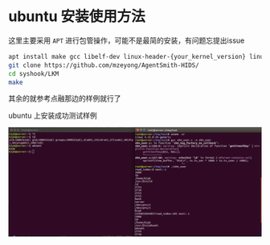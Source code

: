 # ubuntu 安装使用方法

这里主要采用 `APT` 进行包管操作，可能不是最简的安装，有问题忘提出issue

``` bash
apt install make gcc libelf-dev linux-header-{your_kernel_version} linux-image-{your_kernel_version} 
git clone https://github.com/mzeyong/AgentSmith-HIDS/
cd syshook/LKM
make
```

其余的就参考点融那边的样例就行了

ubuntu 上安装成功测试样例

![poc](doc/ubuntuproof.png)



